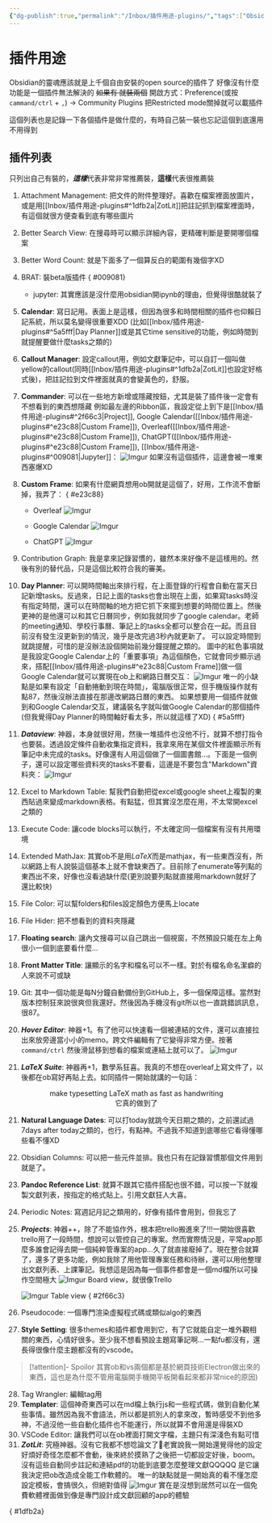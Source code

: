 ```yaml
---
{"dg-publish":true,"permalink":"/Inbox/插件用途-plugins/","tags":["Obsidian"],"created":"2024-09-02T10:15:36.000+08:00","updated":"2024-09-04T23:12:54.740+08:00"}
---
```


# 插件用途

Obsidian的靈魂應該就是上千個自由安裝的open source的插件了
好像沒有什麼功能是一個插件無法解決的 ~~如果有 就裝兩個~~
開啟方式：Preference(或按`cammand/ctrl` + `,`) $\to$  Community Plugins
把Restricted mode關掉就可以載插件


這個列表也是記錄一下各個插件是做什麼的，有時自己裝一裝也忘記這個到底還用不用得到

## 插件列表
只列出自己有裝的，***這樣***代表非常非常推薦裝，**這樣**代表很推薦裝

1. Attachment Management: 把文件的附件整理好。喜歡在檔案裡面放圖片，或是用[[Inbox/插件用途-plugins#^1dfb2a\|ZotLit]]把註記抓到檔案裡面時，有這個就很方便查看到底有哪些圖片
2. Better Search View: 在搜尋時可以顯示詳細內容，更精確判斷是要開哪個檔案
3. Better Word Count: 就是下面多了一個算反白的範圍有幾個字XD
4. BRAT: 裝beta版插件
{ #009081}

    - jupyter: 其實應該是沒什麼用obsidian開ipynb的理由，但覺得很酷就裝了
5. **Calendar**:  寫日記用。表面上是這樣，但因為很多和時間相關的插件也仰賴日記系統，所以莫名變得很重要XDD
   (比如[[Inbox/插件用途-plugins#^5a5fff\|Day Planner]]或是其它time sensitive的功能，例如時間到就提醒要做什麼tasks之類的)
6. **Callout Manager**: 設定callout用，例如文獻筆記中，可以自訂一個叫做yellow的callout(同時[[Inbox/插件用途-plugins#^1dfb2a\|ZotLit]]也設定好格式後)，把註記拉到文件裡面就真的會變黃色的，舒服。
7. **Commander**: 可以在一些地方新增或隱藏按鈕，尤其是裝了插件後一定會有不想看到的東西想隱藏
   例如最左邊的Ribbon區，我設定從上到下是[[Inbox/插件用途-plugins#^2f66c3\|Project]], Google Calendar([[Inbox/插件用途-plugins#^e23c88\|Custom Frame]]), Overleaf([[Inbox/插件用途-plugins#^e23c88\|Custom Frame]]), ChatGPT([[Inbox/插件用途-plugins#^e23c88\|Custom Frame]]), [[Inbox/插件用途-plugins#^009081\|Jupyter]]：
   ![Imgur](https://imgur.com/tAJMQkI.jpeg)
   如果沒有這個插件，這邊會被一堆東西塞爆XD
8. **Custom Frame**: 如果有什麼網頁想用ob開就是這個了，好用，工作流不會斷掉，我弄了：
{ #e23c88}

	- Overleaf 
	  ![Imgur](https://imgur.com/1giNqWZ.jpeg)
	  
	- Google Calendar 
	  ![Imgur](https://imgur.com/mex8v9Q.jpeg)
	  
	- ChatGPT 
	  ![Imgur](https://imgur.com/eaozwiD.jpeg)
	  
9. Contribution Graph: 我是拿來記錄習慣的，雖然本來好像不是這樣用的。然後有別的替代品，只是這個比較符合我的審美。
10. **Day Planner**: 可以開時間軸出來排行程，在上面登錄的行程會自動在當天日記新增tasks。反過來，日記上面的tasks也會出現在上面，如果寫tasks時沒有指定時間，還可以在時間軸的地方把它抓下來擺到想要的時間位置上。然後更神的是他還可以和其它日曆同步，例如我就同步了google calendar。老師的meeting通知、學校行事曆、筆記上的tasks全都可以整合在一起。而且目前沒有發生沒更新到的情況，幾乎是改完過3秒內就更新了。
    可以設定時間到就跳提醒，可惜的是沒辦法設個開始前幾分鐘提醒之類的。
    圖中的紅色事項就是我設定Google Calendar上的「重要事項」為這個顏色，它就會同步顯示過來，搭配[[Inbox/插件用途-plugins#^e23c88\|Custom Frame]]做一個Google Calendar就可以實現在ob上和網路日曆交互：
    ![Imgur](https://imgur.com/JMLh74p.jpeg)
    唯一的小缺點是如果有設定「自動捲動到現在時間」，電腦版很正常，但手機版操作就有點87，然後沒辦法直接在那邊改網路日曆的東西。
    如果想要用一個插件就做到和Google Calendar交互，建議裝名字就叫做Google Calendar的那個插件(但我覺得Day Planner的時間軸好看太多，所以就這樣了XD)
{ #5a5fff}

11. ***Dataview***: 神器，本身就很好用，然後一堆插件也沒他不行，就算不想打指令也要裝。透過設定條件自動收集指定資料，我拿來用在某個文件裡面顯示所有筆記中未完成的tasks。好像還有人用這個做了一個圖書館…。下面是一個例子，還可以設定哪些資料夾的tasks不要看，這邊是不要包含"Markdown"資料夾：
    ![Imgur](https://imgur.com/qzgRlY2.jpeg)
    
12. Excel to Markdown Table: 幫我們自動把從excel或google sheet上複製的東西貼過來變成markdown表格。有點猛，但其實沒怎麼在用，不太常開excel之類的
13. Execute Code: 讓code blocks可以執行，不太確定同一個檔案有沒有共用環境
14. Extended MathJax: 其實ob不是用$LaTeX$而是mathjax，有一些東西沒有，所以網路上有人說裝這個基本上就不會缺東西了。目前除了enumerate等列點的東西出不來，好像也沒看過缺什麼(更別說要列點就直接用markdown就好了還比較快)
15. File Color: 可以幫folders和files設定顏色方便馬上locate
16. File Hider: 把不想看到的資料夾隱藏
17. **Floating search**: 讓內文搜尋可以自己跳出一個視窗，不然預設只能在左上角很小一個到底要看什麼…
18. **Front Matter Title**: 讓顯示的名字和檔名可以不一樣。對於有檔名命名潔癖的人來說不可或缺
19. Git: 其中一個功能是每N分鐘自動備份到GitHub上，多一個保障這樣。當然對版本控制狂來說很爽但我還好。然後因為手機沒有git所以也一直跳錯誤訊息，很87。
20. ***Hover Editor***: 神器+1。有了他可以快速看一個被連結的文件，還可以直接拉出來放旁邊當小小的memo。跨文件編輯有了它變得非常方便。按著`command/ctrl` 然後滑鼠移到想看的檔案或連結上就可以了。
    ![Imgur](https://imgur.com/M6ugzZy.jpeg)
20. ***LaTeX Suite***: 神器再+1，數學系狂喜。我真的不想在overleaf上寫文件了，以後都在ob寫好再貼上去。如同插件一開始就講的一句話：
    
<center>make typesetting LaTeX math as fast as handwriting</center>
<center>它真的做到了</center>

21. **Natural Language Dates**: 可以打today就跳今天日期之類的，之前還試過7days after today之類的，也行，有點神。不過我不知道到底哪些它看得懂哪些看不懂XD
22. Obsidian Columns: 可以把一些元件並排。我也只有在記錄習慣那個文件用到就是了。
23. **Pandoc Reference List**: 就算不跟其它插件搭配也很不錯，可以按一下就複製文獻列表，按指定的格式貼上。引用文獻狂人大喜。
24. Periodic Notes: 寫週記月記之類用的，好像有插件會用到，但我忘了
25. ***Projects***: 神器++，除了不能協作外，根本把trello搬進來了!!!一開始很喜歡trello用了一段時間，想說可以管控自己的專案。然而實際情況是，平常app那麼多誰會記得去開一個純粹管專案的app…久了就直接廢掉了。現在整合就算了，還多了更多功能，例如我除了用他管理專案任務和待辦，還可以用他整理出文獻列表、上課筆記。我想這是因為每一個事件都會是一個md檔所以可操作空間極大
	![Imgur](https://imgur.com/VD45IAH.jpeg)
	Board view，就很像Trello
	
	![Imgur](https://imgur.com/Brq7LCV.jpeg)
	Table view
{ #2f66c3}

26. Pseudocode: 一個專門渲染虛擬程式碼或類似algo的東西
27. **Style Setting**: 很多themes和插件都會用到它，有了它就能自定一堆外觀相關的東西，心情好很多。至少我不想看預設主題寫筆記啊…一點fu都沒有，還長得很像什麼主題都沒有的vscode。
>[!attention]- Spoilor
>其實ob和vs兩個都是基於網頁技術Electron做出來的東西，這也是為什麼不管用電腦開手機開平板開看起來都非常nice的原因)
    
28. Tag Wrangler: 編輯tag用
29. **Templater**: 這個神奇東西可以在md檔上執行js和一些程式碼，做到自動化某些事情。雖然因為我不會語法，所以都是抓別人的拿來改，暫時感受不到他多神，不過沒他一些自動化插件也不能運行，所以就算不會用還是得裝XD
30. VSCode Editor: 讓我們可以在ob裡面打開文字檔，主題只有深淺色有點可惜
31. ***ZotLit***: 究極神器。沒有它我都不想唸論文了🥹老實說我一開始還覺得他的設定好煩好奇怪怎麼都不會動，後來終於摸熟了之後把一切都設定好後，boom。
    沒有這些自動同步註記和連結pdf的功能到底要怎麼整理文獻QQQQQ
    是它讓我決定把ob改造成全能工作軟體的。
    唯一的缺點就是一開始真的看不懂怎麼設定模板，會搞很久，但絕對值得
    ![Imgur](https://imgur.com/ETDB7n6.jpeg)
    實在是沒想到居然可以在一個免費軟體裡面做到像是專門設計成文獻回顧的app的體驗
    
{ #1dfb2a}
